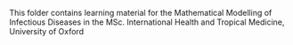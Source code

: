 This folder contains learning material for the Mathematical Modelling of Infectious Diseases in the MSc. International Health and Tropical Medicine, University of Oxford
